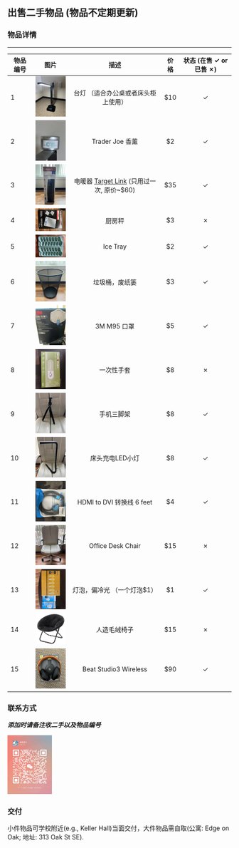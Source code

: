 ## 出售二手物品 (物品不定期更新)

### 物品详情

----------------------------------------------------------------
| 物品编号 | 图片                                                   |                                                             描述                                                              | 价格  | 状态 (在售 &check; or 已售 &cross;) |
|------|------------------------------------------------------|:---------------------------------------------------------------------------------------------------------------------------:|:---:|:-----------------------------:|
| 1    | <img src="figs/items/WechatIMG467.jpg" width="100"/> |                                                     台灯 （适合办公桌或者床头柜上使用）                                                      | $10 |            &check;            |
| 2    | <img src="figs/items/WechatIMG468.jpg" width="100"/> |                                                        Trader Joe 香薰                                                        | $2  |            &check;            |
| 3    | <img src="figs/items/WechatIMG469.jpg" width="100"/> | 电暖器 [Target Link](https://www.target.com/p/lasko-ceramic-tower-heater-with-remote/-/A-85756740#lnk=sametab) (只用过一次, 原价~$60) | $35 |            &check;            |
| 4    | <img src="figs/items/WechatIMG470.jpg" width="100"/> |                                                             厨房秤                                                             | $3  |            &cross;            |
| 5    | <img src="figs/items/WechatIMG471.jpg" width="100"/> |                                                          Ice Tray                                                           | $2  |            &check;            |
| 6    | <img src="figs/items/WechatIMG472.jpg" width="100"/> |                                                           垃圾桶，废纸篓                                                           | $3  |            &check;            |
| 7    | <img src="figs/items/WechatIMG473.jpg" width="100"/> |                                                          3M M95 口罩                                                          | $5  |            &check;            |
| 8    | <img src="figs/items/WechatIMG474.jpg" width="100"/> |                                                            一次性手套                                                            | $8  |            &cross;            |
| 9    | <img src="figs/items/WechatIMG475.jpg" width="100"/> |                                                            手机三脚架                                                            | $8  |            &check;            |
| 10   | <img src="figs/items/WechatIMG476.jpg" width="100"/> |                                                          床头充电LED小灯                                                          | $8  |            &check;            |
| 11   | <img src="figs/items/WechatIMG478.jpg" width="100"/> |                                                   HDMI to DVI 转换线 6 feet                                                    | $4  |            &check;            |
| 12   | <img src="figs/items/WechatIMG577.jpg" width="100"/> |                                                      Office Desk Chair                                                      | $15 |            &cross;            |
| 13   | <img src="figs/items/WechatIMG578.jpg" width="100"/> |                                                       灯泡，偏冷光 （一个灯泡$1）                                                       | $1  |            &check;            |
| 14   | <img src="figs/items/WechatIMG579.jpg" width="100"/> |                                                           人造毛绒椅子                                                            | $15 |           &cross;             |
| 15   | <img src="figs/items/WechatIMG593.jpg" width="100"/> |                                                    Beat Studio3 Wireless                                                    | $90 |           &check;             |


### 联系方式
***添加时请备注收二手以及物品编号***

<img src="figs/wechat/WechatIMG.jpg" width="100"/> 


### 交付
小件物品可学校附近(e.g., Keller Hall)当面交付，大件物品需自取(公寓: Edge on Oak; 地址: 313 Oak St SE).